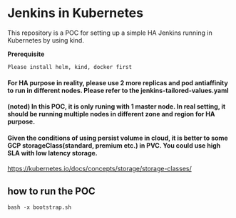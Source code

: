 # Jenkins in Kubernetes
This repository is a POC for setting up a simple HA Jenkins  running in Kubernetes by using kind.

**Prerequisite**

`Please install helm, kind, docker first`


#### For HA purpose in reality, please use 2 more replicas and pod antiaffinity to run in different nodes. Please refer to the jenkins-tailored-values.yaml 

#### (noted) In this POC, it is only runing with 1 master node. In real setting, it should be running multiple nodes in different zone and region for HA purpose.

#### Given the conditions of using persist volume in cloud, it is better to some GCP storageClass(standard, premium etc.) in PVC. You could use high SLA with low latency storage.
https://kubernetes.io/docs/concepts/storage/storage-classes/



##  how to run the POC

`bash -x bootstrap.sh`




